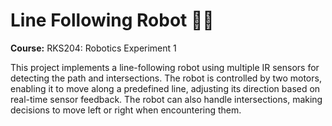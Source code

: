 # Line Following Robot 🤖💡

**Course:** RKS204: Robotics Experiment 1

This project implements a line-following robot using multiple IR sensors for detecting the path and intersections. The robot is controlled by two motors, enabling it to move along a predefined line, adjusting its direction based on real-time sensor feedback. The robot can also handle intersections, making decisions to move left or right when encountering them.
